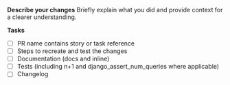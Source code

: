 **Describe your changes**
Briefly explain what you did and provide context for a clearer understanding.

**Tasks**
- [ ] PR name contains story or task reference
- [ ] Steps to recreate and test the changes
- [ ] Documentation (docs and inline)
- [ ] Tests (including n+1 and django_assert_num_queries where applicable)
- [ ] Changelog